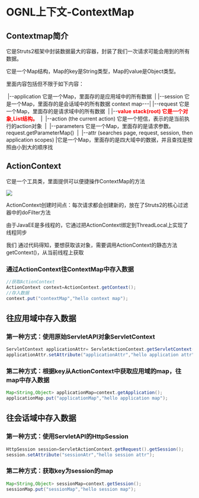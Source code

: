 # OGNL上下文-ContextMap

## Contextmap简介

它是Struts2框架中封装数据最大的容器，封装了我们一次请求可能会用到的所有数据。

它是一个Map结构，Map的key是String类型，Map的value是Object类型。

里面内容包括但不限于如下内容：

​                          |--application    它是一个Map，里面存的是应用域中的所有数据
​                          |
​                          |--session     它是一个Map，里面存的是会话域中的所有数据
context map---|
​                          |--request   它是一个Map，里面存的是请求域中的所有数据
​                          |
​                          |--**<font color=red>value stack(root)   它是一个对象,List结构。</font>**
​                          |
​                          |--action (the current action)   它是一个短信，表示的是当前执行的action对象
​                          |
​                          |--parameters   它是一个Map，里面存的是请求参数。request.getParameterMap()
​                          |
​                          |--attr (searches page, request, session, then application scopes) 
​                          |它是一个Map，里面存的是四大域中的数据，并且查找是按照由小到大的顺序找

## ActionContext

它是一个工具类，里面提供可以便捷操作ContextMap的方法

![](D:\BaiduYunDownload\2018struts2资料\day3_struts\资料\无标题1.png)

ActionContext创建时间点：每次请求都会创建新的，放在了Struts2的核心过滤器中的doFilter方法

 由于JavaEE是多线程的，它通过把ActionContext绑定到ThreadLocal上实现了线程同步

我们 通过代码得知，要想获取该对象，需要调用ActionContext的静态方法getContext()，从当前线程上获取

### 通过ActionContext往ContextMap中存入数据

```java
//获取ActionContext
ActionContext context=ActionContext.getContext();
//存入数据
context.put("contextMap","hello context map");
```

## 往应用域中存入数据

### 第一种方式：使用原始ServletAPI对象ServletContext

```java
ServletContext applicationAttr= ServletActionContext.getServletContext();
applicationAttr.setAttribute("applicationAttr","hello application attr");
```

### 第二种方式：根据key从ActionContext中获取应用域的map，往map中存入数据

```java
Map<String,Object> applicationMap=context.getApplication();
applicationMap.put("applicationMap","hello application map");
```

## 往会话域中存入数据

### 第一种方式：使用ServletAPI的HttpSession

```java
HttpSession session=ServletActionContext.getRequest().getSession();
session.setAttribute("sessionAtr","hello session attr");
```

### 第二种方式：获取key为session的map

```java
Map<String,Object> sessionMap=context.getSession();
sessionMap.put("sessionMap","hello session map");
```



 
























